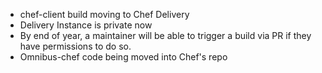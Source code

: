 * chef-client build moving to Chef Delivery
* Delivery Instance is private now
* By end of year, a maintainer will be able to trigger a build  via PR if they have permissions to do so.
* Omnibus-chef code being moved into Chef's repo
